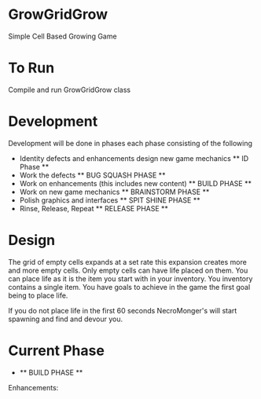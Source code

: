 # GrowGridGrow
Simple Cell Based Growing Game

# To Run
Compile and run GrowGridGrow class

# Development
Development will be done in phases each phase consisting of the following

* Identity defects and enhancements design new game mechanics ** ID Phase **
* Work the defects ** BUG SQUASH PHASE **
* Work on enhancements (this includes new content) ** BUILD PHASE **
* Work on new game mechanics ** BRAINSTORM PHASE **
* Polish graphics and interfaces ** SPIT SHINE PHASE **
* Rinse, Release, Repeat ** RELEASE PHASE **

# Design

The grid of empty cells expands at a set rate this expansion creates more and more empty cells. Only empty cells can have life placed on them. You can place life as it is the item you start with in your inventory. You inventory contains a single item. You have goals to achieve in the game the first goal being to place life.

If you do not place life in the first 60 seconds NecroMonger's will start spawning and find and devour you.

# Current Phase
* ** BUILD PHASE **

Enhancements:
